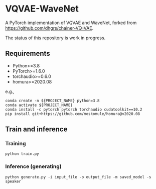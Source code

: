 # VQVAE-WaveNet
A PyTorch implementation of VQVAE and WaveNet, forked from https://github.com/dhgrs/chainer-VQ-VAE.

The status of this repository is work in progress.

## Requirements

* Python>=3.8
* PyTorch>=1.6.0
* torchaudio>=0.6.0
* homura>=2020.08

e.g.,

```commandline
conda create -n ${PROJECT_NAME} python=3.8
conda activate ${PROJECT_NAME}
conda install -c pytorch pytorch torchaudio cudatoolkit==10.2
pip install git+https://github.com/moskomule/homura@v2020.08
```

## Train and inference

### Training

```
python train.py
```

### Inference (generating)

```
python generate.py -i input_file -o output_file -m saved_model -s speaker
```